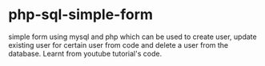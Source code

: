  # php-sql-simple-form
 
 simple form using mysql and php which can be used to create user, update existing user for certain user from code and delete a user from the database. Learnt from youtube tutorial's code.
